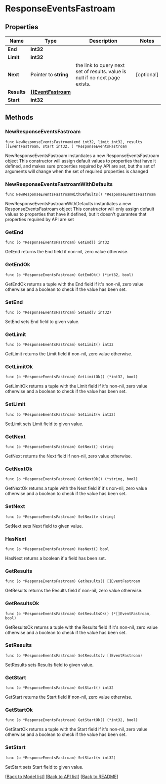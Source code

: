 # ResponseEventsFastroam

## Properties

Name | Type | Description | Notes
------------ | ------------- | ------------- | -------------
**End** | **int32** |  | 
**Limit** | **int32** |  | 
**Next** | Pointer to **string** | the link to query next set of results. value is null if no next page exists. | [optional] 
**Results** | [**[]EventFastroam**](EventFastroam.md) |  | 
**Start** | **int32** |  | 

## Methods

### NewResponseEventsFastroam

`func NewResponseEventsFastroam(end int32, limit int32, results []EventFastroam, start int32, ) *ResponseEventsFastroam`

NewResponseEventsFastroam instantiates a new ResponseEventsFastroam object
This constructor will assign default values to properties that have it defined,
and makes sure properties required by API are set, but the set of arguments
will change when the set of required properties is changed

### NewResponseEventsFastroamWithDefaults

`func NewResponseEventsFastroamWithDefaults() *ResponseEventsFastroam`

NewResponseEventsFastroamWithDefaults instantiates a new ResponseEventsFastroam object
This constructor will only assign default values to properties that have it defined,
but it doesn't guarantee that properties required by API are set

### GetEnd

`func (o *ResponseEventsFastroam) GetEnd() int32`

GetEnd returns the End field if non-nil, zero value otherwise.

### GetEndOk

`func (o *ResponseEventsFastroam) GetEndOk() (*int32, bool)`

GetEndOk returns a tuple with the End field if it's non-nil, zero value otherwise
and a boolean to check if the value has been set.

### SetEnd

`func (o *ResponseEventsFastroam) SetEnd(v int32)`

SetEnd sets End field to given value.


### GetLimit

`func (o *ResponseEventsFastroam) GetLimit() int32`

GetLimit returns the Limit field if non-nil, zero value otherwise.

### GetLimitOk

`func (o *ResponseEventsFastroam) GetLimitOk() (*int32, bool)`

GetLimitOk returns a tuple with the Limit field if it's non-nil, zero value otherwise
and a boolean to check if the value has been set.

### SetLimit

`func (o *ResponseEventsFastroam) SetLimit(v int32)`

SetLimit sets Limit field to given value.


### GetNext

`func (o *ResponseEventsFastroam) GetNext() string`

GetNext returns the Next field if non-nil, zero value otherwise.

### GetNextOk

`func (o *ResponseEventsFastroam) GetNextOk() (*string, bool)`

GetNextOk returns a tuple with the Next field if it's non-nil, zero value otherwise
and a boolean to check if the value has been set.

### SetNext

`func (o *ResponseEventsFastroam) SetNext(v string)`

SetNext sets Next field to given value.

### HasNext

`func (o *ResponseEventsFastroam) HasNext() bool`

HasNext returns a boolean if a field has been set.

### GetResults

`func (o *ResponseEventsFastroam) GetResults() []EventFastroam`

GetResults returns the Results field if non-nil, zero value otherwise.

### GetResultsOk

`func (o *ResponseEventsFastroam) GetResultsOk() (*[]EventFastroam, bool)`

GetResultsOk returns a tuple with the Results field if it's non-nil, zero value otherwise
and a boolean to check if the value has been set.

### SetResults

`func (o *ResponseEventsFastroam) SetResults(v []EventFastroam)`

SetResults sets Results field to given value.


### GetStart

`func (o *ResponseEventsFastroam) GetStart() int32`

GetStart returns the Start field if non-nil, zero value otherwise.

### GetStartOk

`func (o *ResponseEventsFastroam) GetStartOk() (*int32, bool)`

GetStartOk returns a tuple with the Start field if it's non-nil, zero value otherwise
and a boolean to check if the value has been set.

### SetStart

`func (o *ResponseEventsFastroam) SetStart(v int32)`

SetStart sets Start field to given value.



[[Back to Model list]](../README.md#documentation-for-models) [[Back to API list]](../README.md#documentation-for-api-endpoints) [[Back to README]](../README.md)


